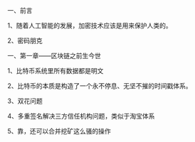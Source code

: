 一、前言  

1、随着人工智能的发展，加密技术应该是用来保护人类的。

2、密码朋克

一、第一章——区块链之前生今世

1、比特币系统里所有数据都是明文

2、比特币的本质是构造了一个永不停息、无坚不摧的时间戳体系。

3、双花问题

4、多重签名解决三方信任机构问题，类似于淘宝体系

5、靠，还可以合并挖矿这么骚的操作
